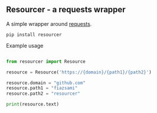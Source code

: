 ## Resourcer - a requests wrapper

A simple wrapper around [requests](https://github.com/psf/requests).  

```
pip install resourcer
```

Example usage

```Python

from resourcer import Resource

resource = Resource('https://{domain}/{path1}/{path2}')

resource.domain = "github.com"
resource.path1 = "fiazsami"
resource.path2 = "resourcer"

print(resource.text)
```